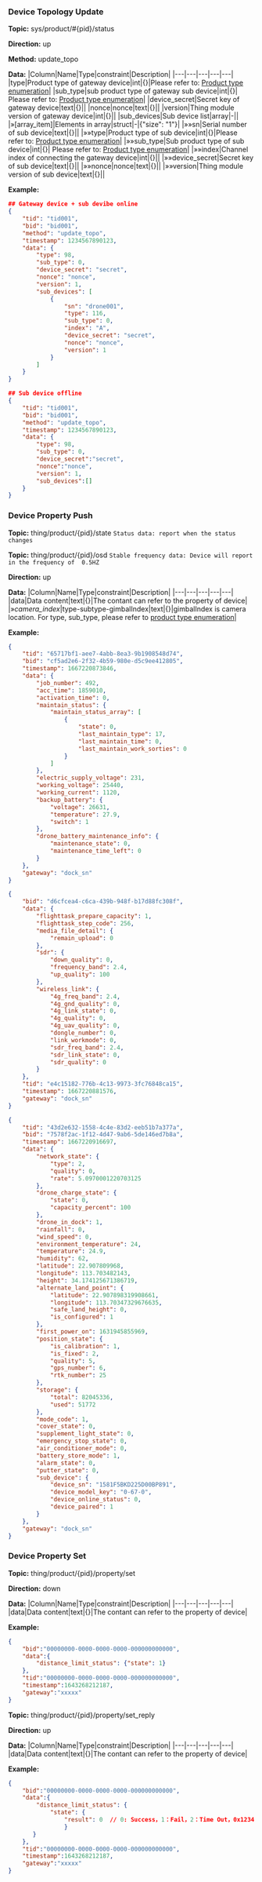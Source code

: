 ### Device Topology Update
**Topic:** sys/product/#{pid}/status

**Direction:** up

**Method:** update_topo

**Data:** 
|Column|Name|Type|constraint|Description|
|---|---|---|---|---|
 |type|Product type of gateway device|int|{}|Please refer to: [Product type enumeration](https://developer.dji.com/doc/cloud-api-tutorial/cn/specification/product-type-enumerate.html)|
|sub_type|sub product type of gateway sub device|int|{}| Please refer to: [Product type enumeration](https://developer.dji.com/doc/cloud-api-tutorial/cn/specification/product-type-enumerate.html)|
|device_secret|Secret key of gateway device|text|{}||
|nonce|nonce|text|{}||
|version|Thing module version of gateway device|int|{}||
  |sub_devices|Sub device list|array|-||
|»[array_item]|Elements in array|struct|-|{"size": "1"}|
|»»sn|Serial number of sub device|text|{}||
|»»type|Product type of sub device|int|{}|Please refer to: [Product type enumeration](https://developer.dji.com/doc/cloud-api-tutorial/cn/specification/product-type-enumerate.html)|
|»»sub_type|Sub product type of sub device|int|{}| Please refer to: [Product type enumeration](https://developer.dji.com/doc/cloud-api-tutorial/cn/specification/product-type-enumerate.html)|
|»»index|Channel index of connecting the gateway device|int|{}||
|»»device_secret|Secret key of sub device|text|{}||
|»»nonce|nonce|text|{}||
|»»version|Thing module version of sub device|text|{}||

         
 
**Example:** 
```json
## Gateway device + sub devibe online
{
	"tid": "tid001",
	"bid": "bid001",
	"method": "update_topo",
	"timestamp": 1234567890123,
	"data": {
		"type": 98,
		"sub_type": 0,
		"device_secret": "secret",
		"nonce": "nonce",
		"version": 1,
		"sub_devices": [
			{
				"sn": "drone001",
				"type": 116,
				"sub_type": 0,
				"index": "A",
				"device_secret": "secret",
				"nonce": "nonce",
				"version": 1
			}
		]
	}
}

## Sub device offline
{
    "tid": "tid001",
    "bid": "bid001",
    "method": "update_topo",
    "timestamp": 1234567890123,
    "data": {
        "type": 98,
        "sub_type": 0,
        "device_secret":"secret",
        "nonce":"nonce",
        "version": 1,
        "sub_devices":[]
    }
}
```

### Device Property Push
**Topic:** thing/product/{pid}/state `Status data: report when the status changes`

**Topic:** thing/product/{pid}/osd  `Stable frequency data: Device will report in the frequency of  0.5HZ`

**Direction:** up

**Data:** 
|Column|Name|Type|constraint|Description|
|---|---|---|---|---|
|data|Data content|text|{}|The contant can refer to the property of device|
|»*camera_index*|type-subtype-gimbalIndex|text|{}|gimbalIndex is camera location. For type, sub_type, please refer to [product type enumeration](https://developer.dji.com/doc/cloud-api-tutorial/cn/specification/product-type-enumerate.html)|

         
 
**Example:** 
```json
{
    "tid": "65717bf1-aee7-4abb-8ea3-9b1908548d74",
    "bid": "cf5ad2e6-2f32-4b59-980e-d5c9ee412805",
    "timestamp": 1667220873846,
    "data": {
        "job_number": 492,
        "acc_time": 1859010,
        "activation_time": 0,
        "maintain_status": {
            "maintain_status_array": [
                {
                    "state": 0,
                    "last_maintain_type": 17,
                    "last_maintain_time": 0,
                    "last_maintain_work_sorties": 0
                }
            ]
        },
        "electric_supply_voltage": 231,
        "working_voltage": 25440,
        "working_current": 1120,
        "backup_battery": {
            "voltage": 26631,
            "temperature": 27.9,
            "switch": 1
        },
        "drone_battery_maintenance_info": {
            "maintenance_state": 0,
            "maintenance_time_left": 0
        }
    },
    "gateway": "dock_sn"
} 
```

```json
{
    "bid": "d6cfcea4-c6ca-439b-948f-b17d88fc308f",
    "data": {
        "flighttask_prepare_capacity": 1,
        "flighttask_step_code": 256,
        "media_file_detail": {
            "remain_upload": 0
        },
        "sdr": {
            "down_quality": 0,
            "frequency_band": 2.4,
            "up_quality": 100
        },
        "wireless_link": {
            "4g_freq_band": 2.4,
            "4g_gnd_quality": 0,
            "4g_link_state": 0,
            "4g_quality": 0,
            "4g_uav_quality": 0,
            "dongle_number": 0,
            "link_workmode": 0,
            "sdr_freq_band": 2.4,
            "sdr_link_state": 0,
            "sdr_quality": 0
        }
    },
    "tid": "e4c15182-776b-4c13-9973-3fc76848ca15",
    "timestamp": 1667220881576,
    "gateway": "dock_sn"
}
```

```json
{
    "tid": "43d2e632-1558-4c4e-83d2-eeb51b7a377a",
    "bid": "7578f2ac-1f12-4d47-9ab6-5de146ed7b8a",
    "timestamp": 1667220916697,
    "data": {
        "network_state": {
            "type": 2,
            "quality": 0,
            "rate": 5.0970001220703125
        },
        "drone_charge_state": {
            "state": 0,
            "capacity_percent": 100
        },
        "drone_in_dock": 1,
        "rainfall": 0,
        "wind_speed": 0,
        "environment_temperature": 24,
        "temperature": 24.9,
        "humidity": 62,
        "latitude": 22.907809968,
        "longitude": 113.703482143,
        "height": 34.174125671386719,
        "alternate_land_point": {
            "latitude": 22.907898319908661,
            "longitude": 113.70347329676635,
            "safe_land_height": 0,
            "is_configured": 1
        },
        "first_power_on": 1631945855969,
        "position_state": {
            "is_calibration": 1,
            "is_fixed": 2,
            "quality": 5,
            "gps_number": 6,
            "rtk_number": 25
        },
        "storage": {
            "total": 82045336,
            "used": 51772
        },
        "mode_code": 1,
        "cover_state": 0,
        "supplement_light_state": 0,
        "emergency_stop_state": 0,
        "air_conditioner_mode": 0,
        "battery_store_mode": 1,
        "alarm_state": 0,
        "putter_state": 0,
        "sub_device": {
            "device_sn": "1581F5BKD225D00BP891",
            "device_model_key": "0-67-0",
            "device_online_status": 0,
            "device_paired": 1
        }
    },
    "gateway": "dock_sn"
}
```

### Device Property Set
**Topic:** thing/product/{pid}/property/set

**Direction:** down

**Data:** 
|Column|Name|Type|constraint|Description|
|---|---|---|---|---|
|data|Data content|text|{}|The contant can refer to the property of device|         
 
**Example:** 
```json
{
    "bid":"00000000-0000-0000-0000-000000000000",
    "data":{
        "distance_limit_status": {"state": 1}
    },
    "tid":"00000000-0000-0000-0000-000000000000",
    "timestamp":1643268212187,
    "gateway":"xxxxx"
}
```

**Topic:** thing/product/{pid}/property/set_reply

**Direction:** up

**Data:** 
|Column|Name|Type|constraint|Description|
|---|---|---|---|---|
|data|Data content|text|{}|The contant can refer to the property of device|         
 
**Example:** 
```json
{
    "bid":"00000000-0000-0000-0000-000000000000",
    "data":{
        "distance_limit_status": {
            "state": {
                "result": 0  // 0: Success，1：Fail，2：Time Out，0x123456 Precise error code
                }
       }
    },
    "tid":"00000000-0000-0000-0000-000000000000",
    "timestamp":1643268212187,
    "gateway":"xxxxx"
}
```